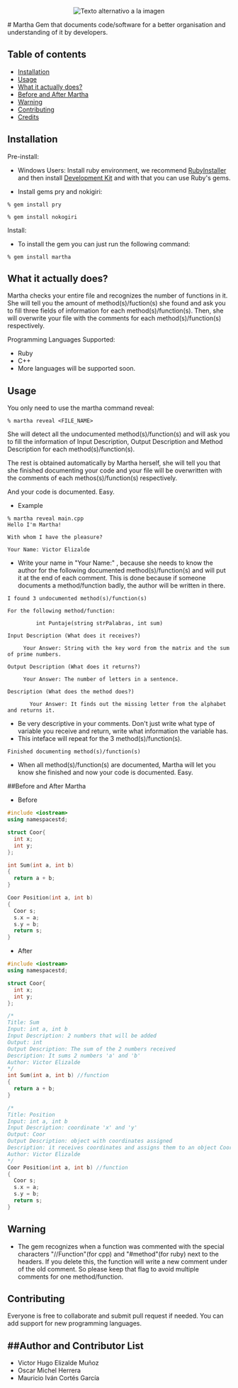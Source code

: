 <p align="center"> <IMG SRC="http://orig13.deviantart.net/da3a/f/2016/241/7/3/147240327271421_by_sirgalahad31416-dafpy5d.png" ALT="Texto alternativo a la imagen"></p>
# Martha
Gem that documents code/software for a better organisation and understanding of it by developers.

## Table of contents
- [Installation](#installation)
- [Usage](#usage)
- [What it actually does?](#what-it-actually-does)
- [Before and After Martha](#before-and-after-martha)
- [Warning](#warning)
- [Contributing](#contributing)
- [Credits](#author-and-contributor-list)

## Installation
Pre-install:
- Windows Users: Install ruby environment, we recommend [RubyInstaller](http://rubyinstaller.org/downloads/) and then install [Development Kit](https://github.com/oneclick/rubyinstaller/wiki/Development-Kit) and with that you can use Ruby's gems.

- Install gems pry and nokigiri:
```console
% gem install pry
```
```console
% gem install nokogiri
```
Install:
- To install the gem you can just run the following command:

```console
% gem install martha
```
## What it actually does?

Martha checks your entire file and recognizes the number of functions in it. She will tell you the amount of method(s)/fuction(s) she found and ask you to fill three fields of information for each method(s)/function(s). Then, she will overwrite your file with the comments for each method(s)/function(s) respectively.

Programming Languages Supported:
- Ruby
- C++
- More languages will be supported soon.

## Usage

You only need to use the martha command reveal:

```console
% martha reveal <FILE_NAME>
```

She will detect all the undocumented method(s)/function(s) and will ask you to fill the information of Input Description, Output Description and Method Description for each method(s)/function(s). 

The rest is obtained automatically by Martha herself, she will tell you that she finished documenting your code and your file will be overwritten with the comments of each methos(s)/function(s) respectively. 

And your code is documented. Easy.

- Example
```console
% martha reveal main.cpp
Hello I'm Martha!

With whom I have the pleasure?

Your Name: Victor Elizalde
```

- Write your name in "Your Name:" , because she needs to know the author for the following documented method(s)/function(s) and will put it at the end of each comment. This is done because if someone documents a method/function badly, the author will be written in there.
```console
I found 3 undocumented method(s)/function(s)

For the following method/function:

         int Puntaje(string strPalabras, int sum)

Input Description (What does it receives?)

     Your Answer: String with the key word from the matrix and the sum of prime numbers.
     
Output Description (What does it returns?)

     Your Answer: The number of letters in a sentence.
     
Description (What does the method does?)

       Your Answer: It finds out the missing letter from the alphabet and returns it.
```
- Be very descriptive in your comments. Don't just write what type of variable you receive and return, write what information the variable has. 
- This inteface will repeat for the 3 method(s)/function(s).

```console
Finished documenting method(s)/function(s)
```
- When all method(s)/function(s) are documented, Martha will let you know she finished and now your code is documented. Easy.

##Before and After Martha

- Before
```C++
#include <iostream>
using namespacestd;

struct Coor{
  int x;
  int y;
};

int Sum(int a, int b)
{
  return a + b;
}

Coor Position(int a, int b)
{
  Coor s;
  s.x = a;
  s.y = b;
  return s;
}
```

- After
```C++
#include <iostream>
using namespacestd;

struct Coor{
  int x;
  int y;
};

/*
Title: Sum
Input: int a, int b
Input Description: 2 numbers that will be added
Output: int
Output Description: The sum of the 2 numbers received
Description: It sums 2 numbers 'a' and 'b'
Author: Victor Elizalde
*/
int Sum(int a, int b) //function
{
  return a + b;
}

/*
Title: Position
Input: int a, int b
Input Description: coordinate 'x' and 'y'
Output: Coor
Output Description: object with coordinates assigned
Description: it receives coordinates and assigns them to an object Coor
Author: Victor Elizalde
*/
Coor Position(int a, int b) //function
{
  Coor s;
  s.x = a;
  s.y = b;
  return s;
}

```


## Warning
- The gem recognizes when a function was commented with the special characters "//Function"(for cpp) and "#method"(for ruby) next to the headers. If you delete this, the function will write a new comment under of the old comment. So please keep that flag to avoid multiple 
comments for one method/function.

## Contributing
Everyone is free to collaborate and submit pull request if needed.
You can add support for new programming languages.

##Author and Contributor List
-------------------
- Victor Hugo Elizalde Muñoz
- Oscar Michel Herrera
- Mauricio Iván Cortés García

